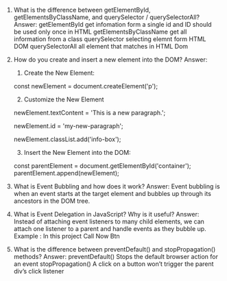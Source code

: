 1. What is the difference between getElementById, getElementsByClassName, and querySelector / querySelectorAll?
   Answer:
   getElementById get infomation form a single id and ID should be used only once in HTML
   getElementsByClassName get all information from a class
   querySelector selecting elemnt form HTML DOM
   querySelectorAll all element that matches in HTML Dom

2. How do you create and insert a new element into the DOM?
   Answer:

   1. Create the New Element:

   const newElement = document.createElement('p');

   2. Customize the New Element

   newElement.textContent = 'This is a new paragraph.';

   newElement.id = 'my-new-paragraph';

   newElement.classList.add('info-box');

   3. Insert the New Element into the DOM:

   const parentElement = document.getElementById('container');
   parentElement.append(newElement);

3. What is Event Bubbling and how does it work?
   Answer:
   Event bubbling is when an event starts at the target element and bubbles up through its ancestors in the DOM tree.

4. What is Event Delegation in JavaScript? Why is it useful?
   Answer:
   Instead of attaching event listeners to many child elements, we can attach one listener to a parent and handle events as they bubble up.
   Example : In this project Call Now Btn
5. What is the difference between preventDefault() and stopPropagation() methods?
   Answer:
   preventDefault() Stops the default browser action for an event
   stopPropagation() A click on a button won’t trigger the parent div’s click listener
